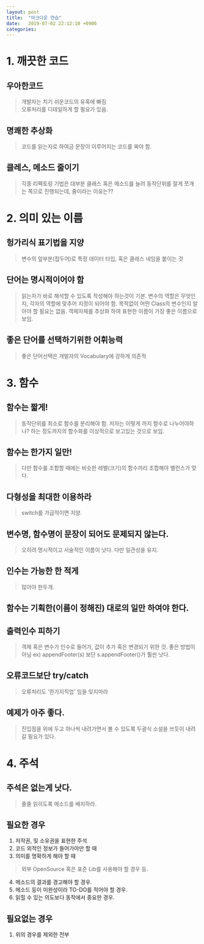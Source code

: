 ```yaml
---
layout: post
title:  "마크다운 연습"
date:   2019-07-02 22:12:10 +0900
categories: 
---
```


# 1. 깨끗한 코드

## 우아한코드  
>개발자는 치기 쉬운코드의 유혹에 빠짐  
오류처리를 디테일하게 할 필요가 있음.
## 명쾌한 추상화  
>코드를 읽는자로 하여금 문장이 이루어지는 코드를 짜야 함.
## 클레스, 메소드 줄이기  
>각종 리펙토링 기법은 대부분 클래스 혹은 메소드를 늘려 동작단위를 잘게 쪼개는 쪽으로 진행되는데, 줄이라는 이유는??

# 2. 의미 있는 이름
## 헝가리식 표기법을 지양
> 변수의 앞부분(접두어)로 특정 데이터 타입, 혹은 클래스 네임을 붙이는 것
## 단어는 명시적이어야 함
> 읽는자가 바로 해석할 수 있도록 작성해야 하는것이 기본. 변수의 역할은 무엇인지, 각자의 역할에 맞추어 지정이 되어야 함. 목적없이 어떤 Class의 변수인지 알아야 할 필요는 없음. 객체자체를 추상화 하여 표현한 이름이 가장 좋은 이름으로 보임.  
## 좋은 단어를 선택하기위한 어휘능력
> 좋은 단어선택은 개발자의 Vocabulary에 강하게 의존적

# 3. 함수
## 함수는 짧게!
> 동작단위를 최소로 함수를 분리해야 함. 저자는 이렇게 까지 함수로 나누어야하나? 하는 정도까지의 함수화를 이상적으로 보고있는 것으로 보임.
## 함수는 한가지 일만!
> 다만 함수를 조합할 때에는 비슷한 레벨(크기)의 함수끼리 조합해야 밸런스가 맞다.
## 다형성을 최대한 이용하라
> switch를 가급적이면 지양.
## 변수명, 함수명이 문장이 되어도 문제되지 않는다.
> 오히려 명시적이고 서술적인 이름이 낫다. 다만 일관성을 유지.
## 인수는 가능한 한 적게
> 많아야 한두개.
## 함수는 기획한(이름이 정해진) 대로의 일만 하여야 한다.
## 출력인수 피하기
> 객체 혹은 변수가 인수로 들어가, 값이 추가 혹은 변경되기 위한 것. 좋은 방법이 아님 ex) appendFooter(s) 보단 s.appendFooter()가 훨씬 낫다.
## 오류코드보단 try/catch
> 오류처리도 '한가지직업' 임을 잊지마라
## 예제가 아주 좋다.
> 진입점을 위에 두고 하나씩 내려가면서 볼 수 있도록 두괄식 소설을 쓰듯이 내려갈 필요가 있다.

# 4. 주석
## 주석은 없는게 낫다.
> 줄줄 읽히도록 메소드를 배치하라.
## 필요한 경우
1. 저작권, 및 소유권을 표현한 주석
1. 코드 외적인 정보가 들어가야만 할 때
1. 의미를 명확하게 해야 할 때
> 외부 OpenSource 혹은 표준 Lib를 사용해야 할 경우 등.
4. 메소드의 결과를 경고해야 할 경우.
1. 메소드 등이 미완성이라 TO-DO를 적어야 할 경우.
1. 읽힐 수 있는 의도보다 동작에서 중요한 경우.
## 필요없는 경우
1. 위의 경우를 제외한 전부
